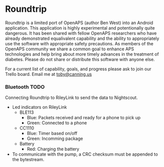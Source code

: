 # Roundtrip

Roundtrip is a limited port of OpenAPS (author Ben West) into an Android application.  This application is highly experimental and potentionally quite dangerous.  It has been shared with fellow OpenAPS researchers who have already demonstrated equalivalent capability and the ability to appropriately use the software with appropriate safety precautions.  As members of the OpenAPS community we share a common goal to enhance APS technologies and help bring about more timely advances in the treatment of diabetes.  Please do not share or distribute this software with anyone else. </br>

For a current list of capability, goals, and progress please ask to join our Trello board.  Email me at toby@canning.us

### Bluetooth TODO

Connecting Roundtrip to RileyLink to send the data to Nightscout.

- Led indicators on RileyLink
  - BLE113
    - Blue: Packets received and ready for a phone to pick up
    - Green: Connected to a phone
  - CC1110
  	- Blue: Timer based on/off
  	- Green: Incomming package
  - Battery
    - Red: Charging the battery
- To communicate with the pump, a CRC checksum must be appended to the bytestream.

